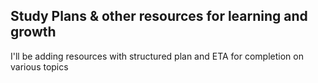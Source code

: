 ## Study Plans & other resources for learning and growth

I'll be adding resources with structured plan and ETA for completion on various topics

